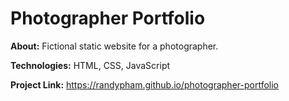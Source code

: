 # Photographer Portfolio

**About:** Fictional static website for a photographer.

**Technologies:** HTML, CSS, JavaScript

**Project Link:** https://randypham.github.io/photographer-portfolio
